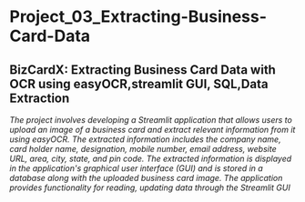 # Project_03_Extracting-Business-Card-Data #
## BizCardX: Extracting Business Card Data with OCR using easyOCR,streamlit GUI, SQL,Data Extraction ##



*The project involves developing a Streamlit application that allows users to upload an image of a business card and extract relevant information from it using easyOCR. The extracted information includes the company name, card holder name, designation, mobile number, email address, website URL, area, city, state, and pin code. The extracted information is displayed in the application's graphical user interface (GUI) and is stored in a database along with the uploaded business card image. The application provides functionality for reading, updating data through the Streamlit GUI*
